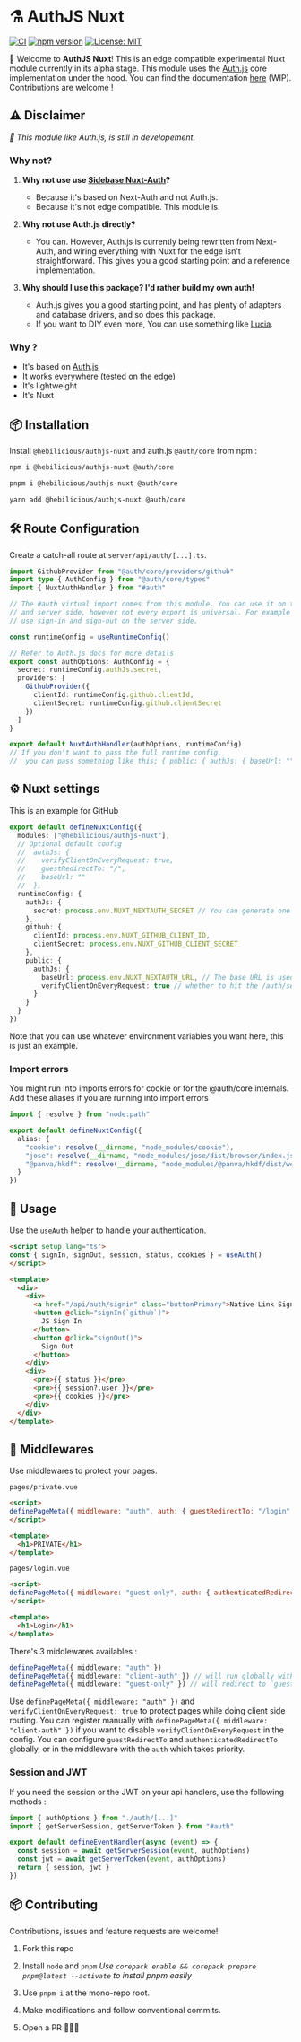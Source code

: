 # ⚗️ AuthJS Nuxt

[![CI](https://github.com/Hebilicious/authjs-nuxt/actions/workflows/ci.yaml/badge.svg)](https://github.com/Hebilicious/authjs-nuxt/actions/workflows/ci.yaml)
[![npm version](https://badge.fury.io/js/@hebilicious%2Fauthjs-nuxt.svg)](https://badge.fury.io/js/@hebilicious%2Fauthjs-nuxt)
[![License: MIT](https://img.shields.io/badge/License-MIT-yellow.svg)](https://opensource.org/licenses/MIT)

🚀 Welcome to __AuthJS Nuxt__!  This is an edge compatible experimental Nuxt module currently in its alpha stage.
This module uses the [Auth.js](https://github.com/nextauthjs/next-auth) core implementation under the hood.
You can find the documentation [here](https://authjs-nuxt.pages.dev/) (WIP).
Contributions are welcome !

## ⚠️ Disclaimer

_🧪 This module like Auth.js, is still in developement._


### Why not?

1. **Why not use use [Sidebase Nuxt-Auth](https://github.com/sidebase/sidebase)?**

    - Because it's based on Next-Auth and not Auth.js.
    - Because it's not edge compatible. This module is.

2. **Why not use Auth.js directly?**
  
   - You can. However, Auth.js is currently being rewritten from Next-Auth, and wiring everything with Nuxt for the edge isn't straightforward. This gives you a good starting point and a reference implementation.

3. **Why should I use this package? I'd rather build my own auth!**

   - Auth.js gives you a good starting point, and has plenty of adapters and database drivers, and so does this package.
   - If you want to DIY even more, You can use something like [Lucia](https://github.com/pilcrowOnPaper/lucia).

### Why ?

- It's based on [Auth.js](https://github.com/nextauthjs/next-auth)
- It works everywhere (tested on the edge)
- It's lightweight
- It's Nuxt

## 📦 Installation

Install `@hebilicious/authjs-nuxt` and auth.js `@auth/core`  from npm :

```bash
npm i @hebilicious/authjs-nuxt @auth/core

pnpm i @hebilicious/authjs-nuxt @auth/core

yarn add @hebilicious/authjs-nuxt @auth/core
```

## 🛠️ Route Configuration

Create a catch-all route at `server/api/auth/[...].ts`. 

```ts
import GithubProvider from "@auth/core/providers/github"
import type { AuthConfig } from "@auth/core/types"
import { NuxtAuthHandler } from "#auth"

// The #auth virtual import comes from this module. You can use it on the client
// and server side, however not every export is universal. For example do not
// use sign-in and sign-out on the server side.

const runtimeConfig = useRuntimeConfig()

// Refer to Auth.js docs for more details
export const authOptions: AuthConfig = {
  secret: runtimeConfig.authJs.secret,
  providers: [
    GithubProvider({
      clientId: runtimeConfig.github.clientId,
      clientSecret: runtimeConfig.github.clientSecret
    })
  ]
}

export default NuxtAuthHandler(authOptions, runtimeConfig)
// If you don't want to pass the full runtime config,
//  you can pass something like this: { public: { authJs: { baseUrl: "" } } }
```

## ⚙️ Nuxt settings

This is an example for GitHub

 ```ts
export default defineNuxtConfig({
   modules: ["@hebilicious/authjs-nuxt"],
   // Optional default config
   //  authJs: {
   //    verifyClientOnEveryRequest: true,
   //    guestRedirectTo: "/",
   //    baseUrl: ""
   //  },
   runtimeConfig: {
     authJs: {
       secret: process.env.NUXT_NEXTAUTH_SECRET // You can generate one with `openssl rand -base64 32`
     },
     github: {
       clientId: process.env.NUXT_GITHUB_CLIENT_ID,
       clientSecret: process.env.NUXT_GITHUB_CLIENT_SECRET
     },
     public: {
       authJs: {
         baseUrl: process.env.NUXT_NEXTAUTH_URL, // The base URL is used for the Origin Check in prod only
         verifyClientOnEveryRequest: true // whether to hit the /auth/session endpoint on every client request
       }
     }
   }
})
  ```

Note that you can use whatever environment variables you want here, this is just an example.

### Import errors

You might run into imports errors for cookie or for the @auth/core internals. 
Add these aliases if you are running into import errors

```ts
import { resolve } from "node:path"

export default defineNuxtConfig({
  alias: {
    "cookie": resolve(__dirname, "node_modules/cookie"),
    "jose": resolve(__dirname, "node_modules/jose/dist/browser/index.js"),
    "@panva/hkdf": resolve(__dirname, "node_modules/@panva/hkdf/dist/web/index.js")
  }
})
```

## 📝 Usage

Use the `useAuth` helper to handle your authentication.

```html
<script setup lang="ts">
const { signIn, signOut, session, status, cookies } = useAuth()
</script>

<template>
  <div>
    <div>
      <a href="/api/auth/signin" class="buttonPrimary">Native Link Sign in</a>
      <button @click="signIn(`github`)">
        JS Sign In
      </button>
      <button @click="signOut()">
        Sign Out
      </button>
    </div>
    <div>
      <pre>{{ status }}</pre>
      <pre>{{ session?.user }}</pre>
      <pre>{{ cookies }}</pre>
    </div>
  </div>
</template>
```

## 📝 Middlewares

Use middlewares to protect your pages.

`pages/private.vue`

```html
<script>
definePageMeta({ middleware: "auth", auth: { guestRedirectTo: "/login" } })
</script>

<template>
  <h1>PRIVATE</h1>
</template>
```

`pages/login.vue`

```html
<script>
definePageMeta({ middleware: "guest-only", auth: { authenticatedRedirectTo: "/profile" } })
</script>

<template>
  <h1>Login</h1>
</template>
```

There's 3 middlewares availables :

```ts
definePageMeta({ middleware: "auth" })
definePageMeta({ middleware: "client-auth" }) // will run globally with `verifyClientOnEveryRequest: true`
definePageMeta({ middleware: "guest-only" }) // will redirect to `guestRedirectTo` if the user is authenticated
```

Use `definePageMeta({ middleware: "auth" })` and `verifyClientOnEveryRequest: true` to protect pages while doing client side routing.
You can register manually with `definePageMeta({ middleware: "client-auth" })` if you want to disable `verifyClientOnEveryRequest` in the config.
You can configure `guestRedirectTo` and `authenticatedRedirectTo` globally, or in the middleware with the `auth` which takes priority.

### Session and JWT

If you need the session or the JWT on your api handlers, use the following methods :

```ts
import { authOptions } from "./auth/[...]"
import { getServerSession, getServerToken } from "#auth"

export default defineEventHandler(async (event) => {
  const session = await getServerSession(event, authOptions)
  const jwt = await getServerToken(event, authOptions)
  return { session, jwt }
})
```

## 📦 Contributing

Contributions, issues and feature requests are welcome!

1. Fork this repo

2. Install `node` and `pnpm` _Use `corepack enable && corepack prepare pnpm@latest --activate` to install pnpm easily_

3. Use `pnpm i` at the mono-repo root.

4. Make modifications and follow conventional commits.

5. Open a PR 🚀🚀🚀
